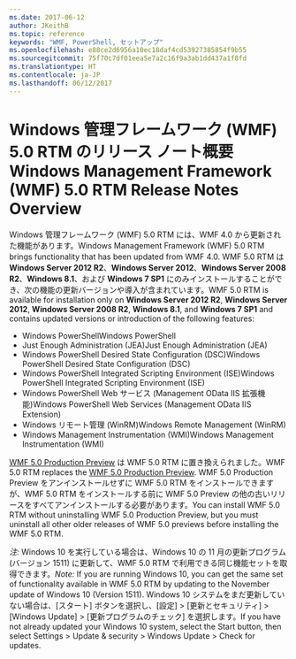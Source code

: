 ```yaml
---
ms.date: 2017-06-12
author: JKeithB
ms.topic: reference
keywords: "WMF, PowerShell, セットアップ"
ms.openlocfilehash: e88ce2d6956a10ec18daf4cd53927385854f9b55
ms.sourcegitcommit: 75f70c7df01eea5e7a2c16f9a3ab1dd437a1f8fd
ms.translationtype: HT
ms.contentlocale: ja-JP
ms.lasthandoff: 06/12/2017
---
```

# <a name="windows-management-framework-wmf-50-rtm-release-notes-overview"></a><span data-ttu-id="7956f-102">Windows 管理フレームワーク (WMF) 5.0 RTM のリリース ノート概要</span><span class="sxs-lookup"><span data-stu-id="7956f-102">Windows Management Framework (WMF) 5.0 RTM Release Notes Overview</span></span>

<span data-ttu-id="7956f-103">Windows 管理フレームワーク (WMF) 5.0 RTM には、WMF 4.0 から更新された機能があります。</span><span class="sxs-lookup"><span data-stu-id="7956f-103">Windows Management Framework (WMF) 5.0 RTM brings functionality that has been updated from WMF 4.0.</span></span> <span data-ttu-id="7956f-104">WMF 5.0 RTM は **Windows Server 2012 R2**、**Windows Server 2012**、**Windows Server 2008 R2**、**Windows 8.1**、および **Windows 7 SP1** にのみインストールすることができ、次の機能の更新バージョンや導入が含まれています。</span><span class="sxs-lookup"><span data-stu-id="7956f-104">WMF 5.0 RTM is available for installation only on **Windows Server 2012 R2**, **Windows Server 2012**, **Windows Server 2008 R2**, **Windows 8.1**, and **Windows 7 SP1** and contains updated versions or introduction of the following features:</span></span>

- <span data-ttu-id="7956f-105">Windows PowerShell</span><span class="sxs-lookup"><span data-stu-id="7956f-105">Windows PowerShell</span></span>
- <span data-ttu-id="7956f-106">Just Enough Administration (JEA)</span><span class="sxs-lookup"><span data-stu-id="7956f-106">Just Enough Administration (JEA)</span></span>
- <span data-ttu-id="7956f-107">Windows PowerShell Desired State Configuration (DSC)</span><span class="sxs-lookup"><span data-stu-id="7956f-107">Windows PowerShell Desired State Configuration (DSC)</span></span>
- <span data-ttu-id="7956f-108">Windows PowerShell Integrated Scripting Environment (ISE)</span><span class="sxs-lookup"><span data-stu-id="7956f-108">Windows PowerShell Integrated Scripting Environment (ISE)</span></span>
- <span data-ttu-id="7956f-109">Windows PowerShell Web サービス (Management OData IIS 拡張機能)</span><span class="sxs-lookup"><span data-stu-id="7956f-109">Windows PowerShell Web Services (Management OData IIS Extension)</span></span> 
- <span data-ttu-id="7956f-110">Windows リモート管理 (WinRM)</span><span class="sxs-lookup"><span data-stu-id="7956f-110">Windows Remote Management (WinRM)</span></span>
- <span data-ttu-id="7956f-111">Windows Management Instrumentation (WMI)</span><span class="sxs-lookup"><span data-stu-id="7956f-111">Windows Management Instrumentation (WMI)</span></span> 

<span data-ttu-id="7956f-112">[WMF 5.0 Production Preview](http://blogs.msdn.com/b/powershell/archive/2015/08/31/windows-management-framework-5-0-production-preview-is-now-available.aspx) は WMF 5.0 RTM に置き換えられました。</span><span class="sxs-lookup"><span data-stu-id="7956f-112">WMF 5.0 RTM replaces the [WMF 5.0 Production Preview](http://blogs.msdn.com/b/powershell/archive/2015/08/31/windows-management-framework-5-0-production-preview-is-now-available.aspx).</span></span> <span data-ttu-id="7956f-113">WMF 5.0 Production Preview をアンインストールせずに WMF 5.0 RTM をインストールできますが、WMF 5.0 RTM をインストールする前に WMF 5.0 Preview の他の古いリリースをすべてアンインストールする必要があります。</span><span class="sxs-lookup"><span data-stu-id="7956f-113">You can install WMF 5.0 RTM without uninstalling WMF 5.0 Production Preview, but you must uninstall all other older releases of WMF 5.0 previews before installing the WMF 5.0 RTM.</span></span>

<span data-ttu-id="7956f-114">*注:* Windows 10 を実行している場合は、Windows 10 の 11 月の更新プログラム (バージョン 1511) に更新して、WMF 5.0 RTM で利用できる同じ機能セットを取得できます。</span><span class="sxs-lookup"><span data-stu-id="7956f-114">*Note:* If you are running Windows 10, you can get the same set of functionality available in WMF 5.0 RTM by updating to the November update of Windows 10 (Version 1511).</span></span> <span data-ttu-id="7956f-115">Windows 10 システムをまだ更新していない場合は、[スタート] ボタンを選択し、[設定] > [更新とセキュリティ] > [Windows Update] > [更新プログラムのチェック] を選択します。</span><span class="sxs-lookup"><span data-stu-id="7956f-115">If you have not already updated your Windows 10 system, select the Start button, then select Settings > Update & security > Windows Update > Check for updates.</span></span> 

